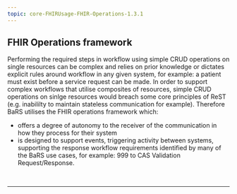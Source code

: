 ```yaml
---
topic: core-FHIRUsage-FHIR-Operations-1.3.1
---
```


## FHIR Operations framework 

Performing the required steps in workflow using simple CRUD operations on single resources can be complex and relies on prior knowledge or dictates explicit rules around workflow in any given system, for example: a patient must exist before a service request can be made. In order to support complex workflows that utilise composites of resources, simple CRUD operations on sinlge resources would breach some core principles of ReST (e.g. inabililty to maintain stateless communication for example). Therefore BaRS utilises the FHIR operations framework which:

- offers a degree of autonomy to the receiver of the communication in how they process for their system
- is designed to support events, triggering activity between systems, supporting the response workflow requirements identified by many of the BaRS use cases, for example:  999 to CAS Validation Request/Response.

<br>
<hr>